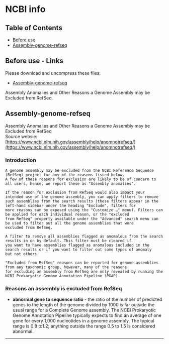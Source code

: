# NCBI info

## Table of Contents
<!-- START doctoc generated TOC please keep comment here to allow auto update -->
<!-- DON'T EDIT THIS SECTION, INSTEAD RE-RUN doctoc TO UPDATE -->
- [Before use](#before-use)
- [Assembly-genome-refseq](#Assembly-genome-refseq)

<!-- END doctoc generated TOC please keep comment here to allow auto update -->

## Before use - Links
Please download and uncompress these files:
- [Assembly-genome-refseq](https://www.ncbi.nlm.nih.gov/assembly/help/anomnotrefseq/)<br>
<p align="left">Assembly Anomalies and Other Reasons a Genome Assembly may be Excluded from RefSeq.</p>

## Assembly-genome-refseq
Assembly Anomalies and Other Reasons a Genome Assembly may be Excluded from RefSeq<br>
Source websie: [https://www.ncbi.nlm.nih.gov/assembly/help/anomnotrefseq/](https://www.ncbi.nlm.nih.gov/assembly/help/anomnotrefseq/)<br>
### Introduction
```
A genome assembly may be excluded from the NCBI Reference Sequence (RefSeq) project for any of the reasons listed below. 
A few of these reasons for exclusion are likely to be of concern to all users, hence, we report these as "Assembly anomalies".

If the reason for exclusion from RefSeq would also impact your intended use of the genome assembly, you can apply filters to remove 
such assemblies from the search results (these filters appear in the left-hand sidebar under the heading "Exclude", filters for 
more reasons can be exposed using the "Customize …" menu). Filters can be applied for each individual reason, or the "excluded 
from RefSeq" property available under the "Advanced" search menu can be used to filter out all the genome assemblies that were 
excluded from RefSeq.

A filter to remove all assemblies flagged as anomalous from the search results in on by default. This filter must be cleared if 
you want to have assemblies flagged as anomalous included in the search results or if you want to filter out some types of anomaly 
but not others.

"Excluded from RefSeq" reasons can be reported for genome assemblies from any taxonomic group, however, many of the reasons 
for excluding an assembly from RefSeq are only revealed by running the NCBI Prokaryotic Genome Annotation Pipeline (PGAP).
```
### Reasons an assembly is excluded from RefSeq
- **abnormal gene to sequence ratio** - the ratio of the number of predicted genes to the length of the genome divided by 1000 is far outside the usual range for a Complete Genome assembly. The NCBI Prokaryotic Genome Annotation Pipeline typically expects to find an average of one gene for every 1,000 nucleotides in a genome assembly. The typical range is 0.8 to1.2; anything outside the range 0.5 to 1.5 is considered abnormal.
***
